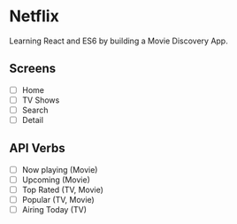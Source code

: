 # Netflix

Learning React and ES6 by building a Movie Discovery App.

## Screens

- [ ] Home
- [ ] TV Shows
- [ ] Search
- [ ] Detail

## API Verbs

- [ ] Now playing (Movie)
- [ ] Upcoming (Movie)
- [ ] Top Rated (TV, Movie)
- [ ] Popular (TV, Movie)
- [ ] Airing Today (TV)
